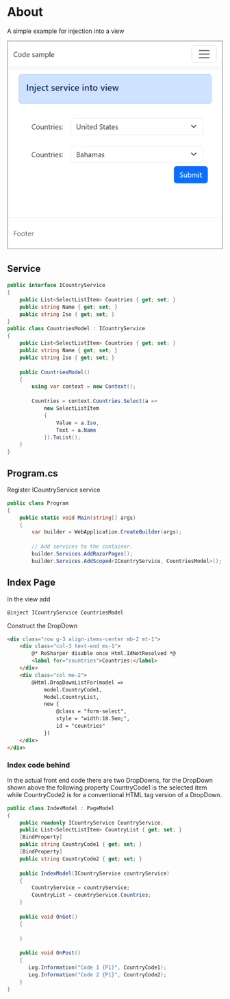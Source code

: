 ﻿# About

A simple example for injection into a view

![Figure1](assets/figure1.png)

## Service

```csharp
public interface ICountryService
{
    public List<SelectListItem> Countries { get; set; }
    public string Name { get; set; }
    public string Iso { get; set; }
}
public class CountriesModel : ICountryService
{
    public List<SelectListItem> Countries { get; set; }
    public string Name { get; set; }
    public string Iso { get; set; }

    public CountriesModel()
    {
        using var context = new Context();

        Countries = context.Countries.Select(a =>
            new SelectListItem
            {
                Value = a.Iso,
                Text = a.Name
            }).ToList();
    }
}

```

## Program.cs

Register ICountryService service

```csharp
public class Program
{
    public static void Main(string[] args)
    {
        var builder = WebApplication.CreateBuilder(args);

        // Add services to the container.
        builder.Services.AddRazorPages();
        builder.Services.AddScoped<ICountryService, CountriesModel>();
```

## Index Page

In the view add

```csharp
@inject ICountryService CountriesModel
```

Construct the DropDown

```html
<div class="row g-3 align-items-center mb-2 mt-1">
    <div class="col-3 text-end ms-1">
        @* ReSharper disable once Html.IdNotResolved *@
        <label for="countries">Countries:</label>
    </div>
    <div class="col me-2">
        @Html.DropDownListFor(model => 
            model.CountryCode1, 
            Model.CountryList,
            new {
                @class = "form-select",
                style = "width:18.5em;",
                id = "countries"
            })
    </div>
</div>
```

### Index code behind

In the actual front end code there are two DropDowns, for the DropDown shown above the following property CountryCode1 is the selected item while CountryCode2 is for a conventional HTML tag version of a DropDown.

```csharp
public class IndexModel : PageModel
{
    public readonly ICountryService CountryService;
    public List<SelectListItem> CountryList { get; set; }
    [BindProperty]
    public string CountryCode1 { get; set; }
    [BindProperty]
    public string CountryCode2 { get; set; }

    public IndexModel(ICountryService countryService)
    {
        CountryService = countryService;
        CountryList = countryService.Countries;
    }

    public void OnGet()
    {

    }
    
    public void OnPost()
    {
       Log.Information("Code 1 {P1}", CountryCode1);
       Log.Information("Code 2 {P1}", CountryCode2);
    }
}
```

